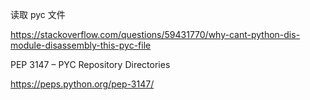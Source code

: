 读取 pyc 文件

https://stackoverflow.com/questions/59431770/why-cant-python-dis-module-disassembly-this-pyc-file


PEP 3147 – PYC Repository Directories

https://peps.python.org/pep-3147/

